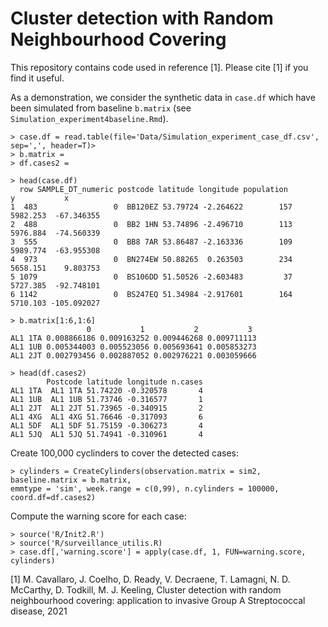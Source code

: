 
# Cluster detection with Random Neighbourhood Covering

This repository contains code used in reference [1]. Please cite [1] if you find it useful.

As a demonstration, we consider the synthetic data in `case.df` which have been simulated from baseline `b.matrix` (see `Simulation_experiment4baseline.Rmd`).

```
> case.df = read.table(file='Data/Simulation_experiment_case_df.csv',  sep=',', header=T)> 
> b.matrix = 
> df.cases2 = 
```

```
> head(case.df)
  row SAMPLE_DT_numeric postcode latitude longitude population        y           x
1  483                 0  BB120EZ 53.79724 -2.264622        157 5982.253  -67.346355
2  488                 0  BB2 1HN 53.74896 -2.496710        113 5976.884  -74.560339
3  555                 0  BB8 7AR 53.86487 -2.163336        109 5989.774  -63.955308
4  973                 0  BN274EW 50.88265  0.263503        234 5658.151    9.803753
5 1079                 0  BS106DD 51.50526 -2.603483         37 5727.385  -92.748101
6 1142                 0  BS247EQ 51.34984 -2.917601        164 5710.103 -105.092027
```

```
> b.matrix[1:6,1:6]
                 0           1           2           3
AL1 1TA 0.008866186 0.009163252 0.009446268 0.009711113
AL1 1UB 0.005344003 0.005523056 0.005693641 0.005853273
AL1 2JT 0.002793456 0.002887052 0.002976221 0.003059666
```

```
> head(df.cases2)
        Postcode latitude longitude n.cases
AL1 1TA  AL1 1TA 51.74220 -0.320578       4
AL1 1UB  AL1 1UB 51.73746 -0.316577       1
AL1 2JT  AL1 2JT 51.73965 -0.340915       2
AL1 4XG  AL1 4XG 51.76646 -0.317093       6
AL1 5DF  AL1 5DF 51.75159 -0.306273       4
AL1 5JQ  AL1 5JQ 51.74941 -0.310961       4
```


Create  100,000 cyclinders to cover the detected cases:
```
> cylinders = CreateCylinders(observation.matrix = sim2, baseline.matrix = b.matrix,
emmtype = 'sim', week.range = c(0,99), n.cylinders = 100000, coord.df=df.cases2)
```

Compute the warning score for each case:
```
> source('R/Init2.R')
> source('R/surveillance_utilis.R)
> case.df[,'warning.score'] = apply(case.df, 1, FUN=warning.score, cylinders)
```

[1] M. Cavallaro, J. Coelho, D. Ready, V. Decraene, T. Lamagni, N. D. McCarthy, D. Todkill, M. J. Keeling,
Cluster detection with random neighbourhood covering: application to invasive Group A Streptococcal disease, 2021


